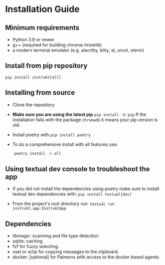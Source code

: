 # Installation Guide

## Minimum requirements

- Python 3.9 or newer
- g++ (required for building chroma-hnswlib)
- a modern terminal emulator (e.g. alacritty, kitty, st, urxvt, xterm)

## Install from pip repository

`pip install instrukt[all]`

## Installing from source

- Clone the repository

- **Make sure you are using the latest pip** `pip install -U pip`
If the installation fails with the package `chromadb` it means
your pip version is old.

- Install poetry with `pip install poetry`
- To do a comprehensive install with all features use:

```sh
    poetry install -E all
```

## Using textual dev console to troubleshoot the app

- If you did not install the dependencies using poetry make sure to install textual dev
  dependencies with: `pip install textual[dev]`

- From the project's root directory run: `textual run instrukt.app:InstruktApp`

## Dependencies

- libmagic: scanning and file type detection
- sqlite: caching
- fzf for fuzzy selecting.
- xsel or xclip for copying messages to the clipboard.
- docker: [optional] for Patreons with access to the docker based agents.

